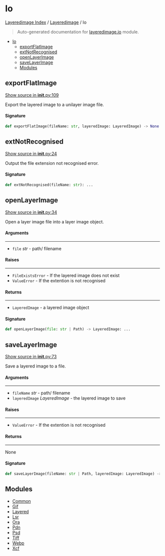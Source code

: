 # Io

[Layeredimage Index](../../README.md#layeredimage-index) / [Layeredimage](../index.md#layeredimage) / Io

> Auto-generated documentation for [layeredimage.io](../../../../layeredimage/io/__init__.py) module.

- [Io](#io)
  - [exportFlatImage](#exportflatimage)
  - [extNotRecognised](#extnotrecognised)
  - [openLayerImage](#openlayerimage)
  - [saveLayerImage](#savelayerimage)
  - [Modules](#modules)

## exportFlatImage

[Show source in __init__.py:109](../../../../layeredimage/io/__init__.py#L109)

Export the layered image to a unilayer image file.

#### Signature

```python
def exportFlatImage(fileName: str, layeredImage: LayeredImage) -> None: ...
```



## extNotRecognised

[Show source in __init__.py:24](../../../../layeredimage/io/__init__.py#L24)

Output the file extension not recognised error.

#### Signature

```python
def extNotRecognised(fileName: str): ...
```



## openLayerImage

[Show source in __init__.py:34](../../../../layeredimage/io/__init__.py#L34)

Open a layer image file into a layer image object.

#### Arguments

----
 - `file` *str* - path/ filename

#### Raises

------
 - `FileExistsError` - If the layered image does not exist
 - `ValueError` - If the extention is not recognised

#### Returns

-------
 - `LayeredImage` - a layered image object

#### Signature

```python
def openLayerImage(file: str | Path) -> LayeredImage: ...
```



## saveLayerImage

[Show source in __init__.py:73](../../../../layeredimage/io/__init__.py#L73)

Save a layered image to a file.

#### Arguments

----
 - `fileName` *str* - path/ filename
 - `layeredImage` *LayeredImage* - the layered image to save

#### Raises

------
 - `ValueError` - If the extention is not recognised

#### Returns

-------
 None

#### Signature

```python
def saveLayerImage(fileName: str | Path, layeredImage: LayeredImage) -> None: ...
```



## Modules

- [Common](./common.md)
- [Gif](./gif.md)
- [Layered](./layered.md)
- [Lsr](./lsr.md)
- [Ora](./ora.md)
- [Pdn](./pdn.md)
- [Psd](./psd.md)
- [Tiff](./tiff.md)
- [Webp](./webp.md)
- [Xcf](./xcf.md)